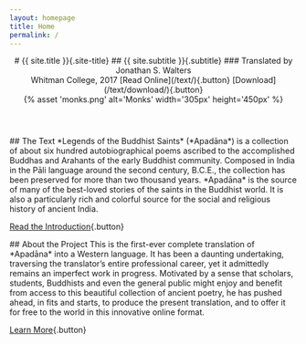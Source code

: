 ```yaml
---
layout: homepage
title: Home
permalink: /
---
```


<header class="hero">
<div class="hero__content">
# {{ site.title }}{.site-title}
## {{ site.subtitle }}{.subtitle}
### Translated by Jonathan S. Walters<br/>Whitman College, 2017
[Read Online](/text/){.button}
[Download](/text/download/){.button}
</div>
<div class="hero__image">
{% asset 'monks.png' alt='Monks' width='305px' height='450px' %}
</div>
</header>

<section class="home__section">
## The Text
*Legends of the Buddhist Saints* (*Apadāna*) is a collection of about
six hundred autobiographical poems ascribed to the accomplished Buddhas
and Arahants of the early Buddhist community. Composed in India in the
Pāli language around the second century, <abbr>B.C.E.</abbr>, the collection has
been preserved for more than two thousand years. *Apadāna* is
the source of many of the best-loved stories of the saints in the
Buddhist world. It is also a particularly rich and
colorful source for the social and religious history of ancient India.

[Read the Introduction](/text/introduction/){.button}
</section>

<section class="home__section">
## About the Project
This is the first-ever complete translation of *Apadāna* into a Western
language. It has been a daunting undertaking, traversing the
translator’s entire professional career, yet it admittedly remains an
imperfect work in progress. Motivated by a sense that scholars,
students, Buddhists and even the general public might enjoy and benefit
from access to this beautiful collection of ancient poetry, he has
pushed ahead, in fits and starts, to produce the present translation,
and to offer it for free to the world in this innovative online format.

[Learn More](/about/){.button}
</section>
